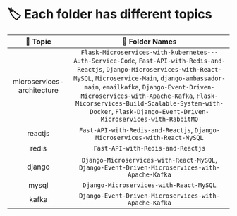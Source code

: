 # 🏷️ Each folder has different topics

|        🧭 Topic         |                    📂 Folder Names                     |
|:--------------------:|:--------------------------------------------------:|
| microservices-architecture | `Flask-Microservices-with-kubernetes---Auth-Service-Code`, `Fast-API-with-Redis-and-Reactjs`, `Django-Microservices-with-React-MySQL`, `Microservice-Main`, `django-ambassador-main`, `emailkafka`, `Django-Event-Driven-Microservices-with-Apache-Kafka`, `Flask-Micorservices-Build-Scalable-System-with-Docker`, `Flask-Django-Event-Driven-Microservices-with-RabbitMQ` |
| reactjs              | `Fast-API-with-Redis-and-Reactjs`, `Django-Microservices-with-React-MySQL` |
| redis                | `Fast-API-with-Redis-and-Reactjs` |
| django               | `Django-Microservices-with-React-MySQL`, `Django-Event-Driven-Microservices-with-Apache-Kafka` |
| mysql                | `Django-Microservices-with-React-MySQL` |
| kafka                | `Django-Event-Driven-Microservices-with-Apache-Kafka` |
